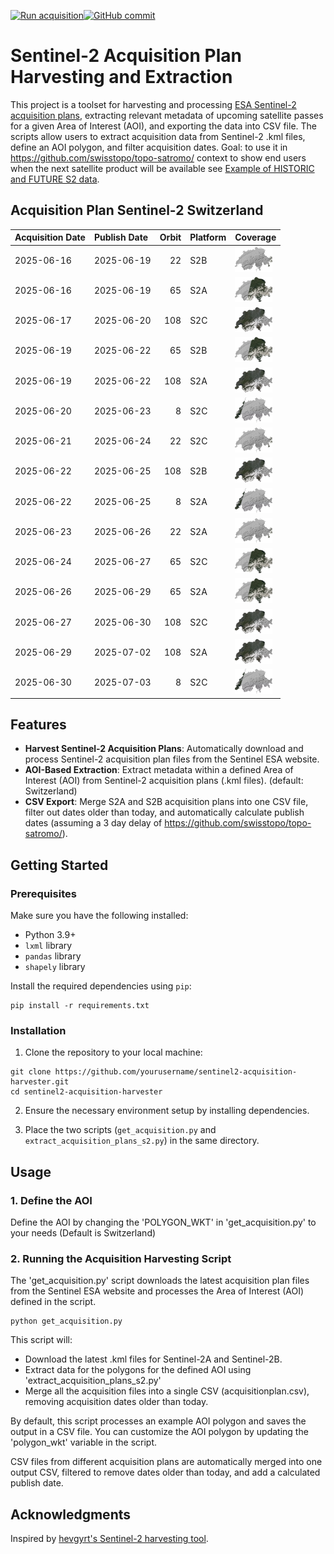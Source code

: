 [![Run acquisition](https://github.com/davidoesch/Sentinel-2-Acquisition-Plan-Harvesting/actions/workflows/run_acquisition.yml/badge.svg)](https://github.com/davidoesch/Sentinel-2-Acquisition-Plan-Harvesting/actions/workflows/run_acquisition.yml)[![GitHub commit](https://img.shields.io/github/last-commit/davidoesch/Sentinel-2-Acquisition-Plan-Harvesting)](https://github.com/davidoesch/Sentinel-2-Acquisition-Plan-Harvesting/commits/main)

# Sentinel-2 Acquisition Plan Harvesting and Extraction

This project is a toolset for harvesting and processing [ESA Sentinel-2 acquisition plans](https://sentinel.esa.int/web/sentinel/copernicus/sentinel-2/acquisition-plans), extracting relevant metadata of upcoming satellite passes for a given Area of Interest (AOI), and exporting the data into CSV file. The scripts allow users to extract acquisition data from Sentinel-2 .kml files, define an AOI polygon, and filter acquisition dates. Goal: to use it in https://github.com/swisstopo/topo-satromo/ context to show end users when the next satellite product will be available see [Example of HISTORIC and FUTURE S2 data](https://davidoesch.github.io/Sentinel-2-Acquisition-Plan-Harvesting/calendar.html).

## Acquisition Plan Sentinel-2 Switzerland
| Acquisition Date   | Publish Date   |   Orbit | Platform   | Coverage                    |
|:-------------------|:---------------|--------:|:-----------|:----------------------------|
| 2025-06-16         | 2025-06-19     |      22 | S2B        | ![Coverage](assets/22.png)  |
| 2025-06-16         | 2025-06-19     |      65 | S2A        | ![Coverage](assets/65.png)  |
| 2025-06-17         | 2025-06-20     |     108 | S2C        | ![Coverage](assets/108.png) |
| 2025-06-19         | 2025-06-22     |      65 | S2B        | ![Coverage](assets/65.png)  |
| 2025-06-19         | 2025-06-22     |     108 | S2A        | ![Coverage](assets/108.png) |
| 2025-06-20         | 2025-06-23     |       8 | S2C        | ![Coverage](assets/8.png)   |
| 2025-06-21         | 2025-06-24     |      22 | S2C        | ![Coverage](assets/22.png)  |
| 2025-06-22         | 2025-06-25     |     108 | S2B        | ![Coverage](assets/108.png) |
| 2025-06-22         | 2025-06-25     |       8 | S2A        | ![Coverage](assets/8.png)   |
| 2025-06-23         | 2025-06-26     |      22 | S2A        | ![Coverage](assets/22.png)  |
| 2025-06-24         | 2025-06-27     |      65 | S2C        | ![Coverage](assets/65.png)  |
| 2025-06-26         | 2025-06-29     |      65 | S2A        | ![Coverage](assets/65.png)  |
| 2025-06-27         | 2025-06-30     |     108 | S2C        | ![Coverage](assets/108.png) |
| 2025-06-29         | 2025-07-02     |     108 | S2A        | ![Coverage](assets/108.png) |
| 2025-06-30         | 2025-07-03     |       8 | S2C        | ![Coverage](assets/8.png)   |

## Features

- **Harvest Sentinel-2 Acquisition Plans**: Automatically download and process Sentinel-2 acquisition plan files from the Sentinel ESA website.
- **AOI-Based Extraction**: Extract metadata within a defined Area of Interest (AOI) from Sentinel-2 acquisition plans (.kml files). (default: Switzerland)
- **CSV Export**: Merge S2A and S2B  acquisition plans into one CSV file, filter out dates older than today, and automatically calculate publish dates (assuming a 3 day delay of https://github.com/swisstopo/topo-satromo/).

## Getting Started

### Prerequisites

Make sure you have the following installed:

- Python 3.9+
- `lxml` library
- `pandas` library
- `shapely` library

Install the required dependencies using `pip`:

```
pip install -r requirements.txt
```
### Installation
1. Clone the repository to your local machine:

```
git clone https://github.com/yourusername/sentinel2-acquisition-harvester.git
cd sentinel2-acquisition-harvester
```
2. Ensure the necessary environment setup by installing dependencies.

3. Place the two scripts (`get_acquisition.py` and `extract_acquisition_plans_s2.py`) in the same directory.

## Usage
### 1. Define the AOI
Define the AOI by changing the 'POLYGON_WKT' in 'get_acquisition.py' to your needs (Default is Switzerland)

### 2. Running the Acquisition Harvesting Script
The 'get_acquisition.py' script downloads the latest acquisition plan files from the Sentinel ESA website and processes the Area of Interest (AOI) defined in the script.
```
python get_acquisition.py
```
This script will:

- Download the latest .kml files for Sentinel-2A and Sentinel-2B.
- Extract data for the polygons for the defined AOI using  'extract_acquisition_plans_s2.py'
- Merge all the acquisition files into a single CSV (acquisitionplan.csv), removing acquisition dates older than today.

By default, this script processes an example AOI polygon and saves the output in a CSV file. You can customize the AOI polygon by updating the 'polygon_wkt' variable in the script.

CSV files from different acquisition plans are automatically merged into one output CSV, filtered to remove dates older than today, and add a calculated publish date.

## Acknowledgments
Inspired by [hevgyrt's Sentinel-2 harvesting tool](https://github.com/hevgyrt/harvest_sentinel_acquisition_plans/).



